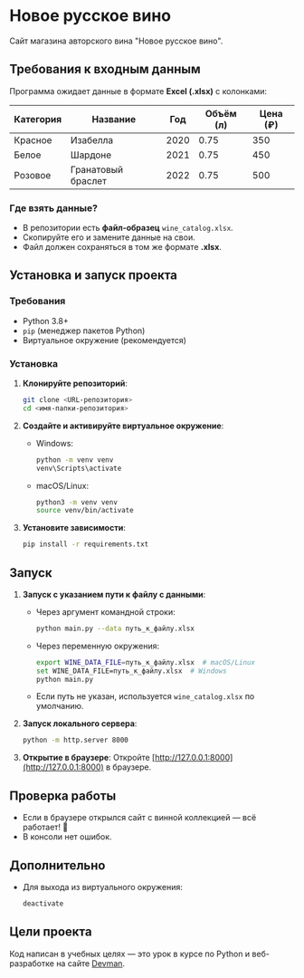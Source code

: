 # Новое русское вино

Сайт магазина авторского вина "Новое русское вино".

## Требования к входным данным

Программа ожидает данные в формате **Excel (.xlsx)** с колонками:

| Категория | Название | Год | Объём (л) | Цена (₽) |
|-----------|----------|-----|-----------|----------|
| Красное  | Изабелла | 2020 | 0.75 | 350 |
| Белое    | Шардоне  | 2021 | 0.75 | 450 |
| Розовое  | Гранатовый браслет | 2022 | 0.75 | 500 |

### **Где взять данные?**
- В репозитории есть **файл-образец** `wine_catalog.xlsx`.
- Скопируйте его и замените данные на свои.
- Файл должен сохраняться в том же формате **.xlsx**.


## Установка и запуск проекта

### Требования
- Python 3.8+
- `pip` (менеджер пакетов Python)
- Виртуальное окружение (рекомендуется)

### Установка

1. **Клонируйте репозиторий**:
   ```bash
   git clone <URL-репозитория>
   cd <имя-папки-репозитория>
   ```

2. **Создайте и активируйте виртуальное окружение**:
   - Windows:
     ```bash
     python -m venv venv
     venv\Scripts\activate
     ```
   - macOS/Linux:
     ```bash
     python3 -m venv venv
     source venv/bin/activate
     ```

3. **Установите зависимости**:
   ```bash
   pip install -r requirements.txt
   ```

## Запуск

1. **Запуск с указанием пути к файлу с данными**:
   - Через аргумент командной строки:
     ```bash
     python main.py --data путь_к_файлу.xlsx
     ```
   - Через переменную окружения:
     ```bash
     export WINE_DATA_FILE=путь_к_файлу.xlsx  # macOS/Linux
     set WINE_DATA_FILE=путь_к_файлу.xlsx  # Windows
     python main.py
     ```
   - Если путь не указан, используется `wine_catalog.xlsx` по умолчанию.

2. **Запуск локального сервера**:
   ```bash
   python -m http.server 8000
   ```

3. **Открытие в браузере**:
   Откройте [http://127.0.0.1:8000](http://127.0.0.1:8000) в браузере.

## Проверка работы
- Если в браузере открылся сайт с винной коллекцией — всё работает! 🍷
- В консоли нет ошибок.

## Дополнительно
- Для выхода из виртуального окружения:
  ```bash
  deactivate
  ```

## Цели проекта

Код написан в учебных целях — это урок в курсе по Python и веб-разработке на сайте [Devman](https://dvmn.org).
